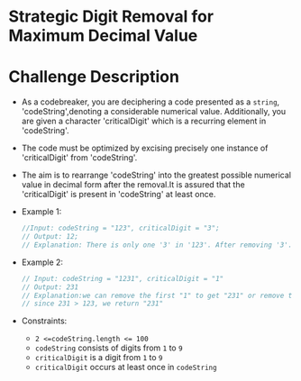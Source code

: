 # Strategic Digit Removal for Maximum Decimal Value

# Challenge Description

- As a codebreaker, you are deciphering a code presented as a `string`, 'codeString',denoting a considerable numerical value. Additionally, you are given a character 'criticalDigit' which is a recurring element in 'codeString'.
- The code must be optimized by excising precisely one instance of 'criticalDigit' from 'codeString'.
- The aim is to rearrange 'codeString' into the greatest possible numerical value in decimal form after the removal.It is assured that the 'criticalDigit' is present in 'codeString' at least once.
- Example 1:

  ```js
  //Input: codeString = "123", criticalDigit = "3";
  // Output: 12;
  // Explanation: There is only one '3' in '123'. After removing '3'. the result is '12'.
  ```

- Example 2:
  ```js
  // Input: codeString = "1231", criticalDigit = "1"
  // Output: 231
  // Explanation:we can remove the first "1" to get "231" or remove the second "1" to get "123"
  // since 231 > 123, we return "231"
  ```
- Constraints:
  - `2 <=codeString.length <= 100`
  - `codeString` consists of digits from `1` to `9`
  - `criticalDigit` is a digit from `1` to `9`
  - `criticalDigit` occurs at least once in `codeString`
